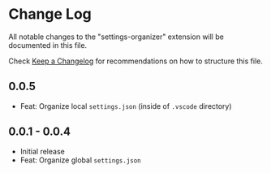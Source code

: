 # Change Log

All notable changes to the "settings-organizer" extension will be documented in this file.

Check [Keep a Changelog](http://keepachangelog.com/) for recommendations on how to structure this file.

## 0.0.5

- Feat: Organize local `settings.json` (inside of `.vscode` directory)

## 0.0.1 - 0.0.4

- Initial release
- Feat: Organize global `settings.json`
